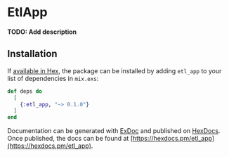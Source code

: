 # EtlApp

**TODO: Add description**

## Installation

If [available in Hex](https://hex.pm/docs/publish), the package can be installed
by adding `etl_app` to your list of dependencies in `mix.exs`:

```elixir
def deps do
  [
    {:etl_app, "~> 0.1.0"}
  ]
end
```

Documentation can be generated with [ExDoc](https://github.com/elixir-lang/ex_doc)
and published on [HexDocs](https://hexdocs.pm). Once published, the docs can
be found at [https://hexdocs.pm/etl_app](https://hexdocs.pm/etl_app).

